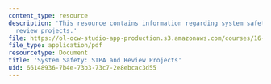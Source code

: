 ```yaml
---
content_type: resource
description: 'This resource contains information regarding system safety: STPA and
  review projects.'
file: https://ol-ocw-studio-app-production.s3.amazonaws.com/courses/16-63j-system-safety-spring-2016/661489367b4e73b373c72e8ebcac3d55_MIT16_63JS16_LecNotes13.pdf
file_type: application/pdf
resourcetype: Document
title: 'System Safety: STPA and Review Projects'
uid: 66148936-7b4e-73b3-73c7-2e8ebcac3d55
---
```

